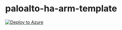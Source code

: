 # paloalto-ha-arm-template


[![Deploy to Azure](https://aka.ms/deploytoazurebutton)](https://portal.azure.com/#create/Microsoft.Template/uri/https%3A%2F%2Fraw.githubusercontent.com%2Fsny0421%2Fpaloalto-ha-arm-template%2Fmain%2Farm-template.json)
